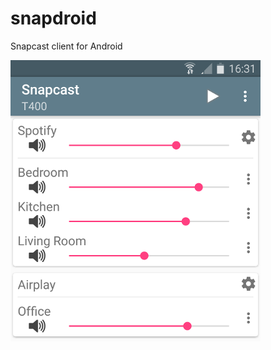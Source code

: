 # snapdroid

Snapcast client for Android

![Snapcast for Android](https://raw.githubusercontent.com/badaix/snapcast/master/doc/snapcast_android_scaled.png)
